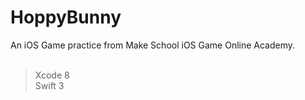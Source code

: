# HoppyBunny
An iOS Game practice from Make School iOS Game Online Academy.<br /><br />


>Xcode 8<br />
>Swift 3
